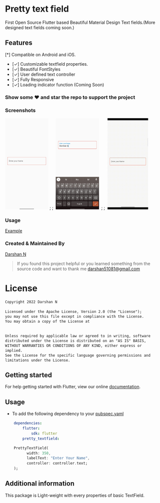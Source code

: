 <!-- 
This README describes the package. If you publish this package to pub.dev,
this README's contents appear on the landing page for your package.

For information about how to write a good package README, see the guide for
[writing package pages](https://dart.dev/guides/libraries/writing-package-pages). 

For general information about developing packages, see the Dart guide for
[creating packages](https://dart.dev/guides/libraries/create-library-packages)
and the Flutter guide for
[developing packages and plugins](https://flutter.dev/developing-packages). 
-->
# Pretty text field

First Open Source Flutter based Beautiful Material Design Text fields.(More designed text fields coming soon.)


## Features

[*] Compatible on Android and iOS.

  * [✓] Customizable textfield properties.
  * [✓] Beautiful FontStyles
  * [✓] User defined text controller 
  * [✓] Fully Responsive
  * [✓] Loading indicator function (Coming Soon)

### Show some :heart: and star the repo to support the project


### Screenshots

<img src="ss1.jpg" height="300em" />&nbsp;;&nbsp;;&nbsp; <img src="ss2.jpg" height="300em" /> &nbsp;;&nbsp;;&nbsp; 
<img src="ss3.gif" height="300em" /> 


### Usage

[Example](https://github.com/darshn-n/pretty_textfield/blob/master/example/example_app.dart)


### Created & Maintained By

[Darshan N](https://github.com/darshn-n) 

> If you found this project helpful or you learned something from the source code and want to thank me <darshan51081@gmail.com>

# License

    Copyright 2022 Darshan N

    Licensed under the Apache License, Version 2.0 (the "License");
    you may not use this file except in compliance with the License.
    You may obtain a copy of the License at


    Unless required by applicable law or agreed to in writing, software
    distributed under the License is distributed on an "AS IS" BASIS,
    WITHOUT WARRANTIES OR CONDITIONS OF ANY KIND, either express or implied.
    See the License for the specific language governing permissions and
    limitations under the License.

## Getting started


For help getting started with Flutter, view our online
[documentation](https://flutter.dev/).

## Usage

* To add the following dependency to your [pubspec.yaml](https://github.com/darshn-n/pretty_textfield)

```yaml
    dependencies:
        flutter:
            sdk: flutter
        pretty_textfield:
```

```dart
    PrettyTextField(
          width: 350,
          labelText: "Enter Your Name",
          controller: controller.text;        
    );
```

## Additional information

This package is Light-weight with every properties of basic TextField.

